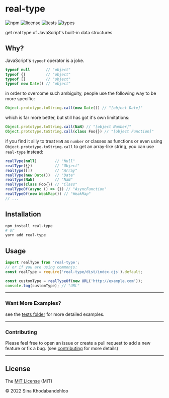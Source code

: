 # **real-type**
![npm](https://img.shields.io/npm/v/real-type?color=%239f9f9f&style=flat-square)
![license](https://img.shields.io/npm/l/real-type?color=red&style=flat-square)
![tests](https://img.shields.io/badge/tests-100%25-green?style=flat-square)
![types](https://img.shields.io/npm/types/real-type?style=flat-square)

get real type of JavaScript's built-in data structures

## **Why?**
JavaScript's `typeof` operator is a joke.

```js
typeof null       // "object"
typeof {}         // "object"
typeof []         // "object"
typeof new Date() // "object"
```

in order to overcome such ambiguity, people use the following way to be more specific:

```js
Object.prototype.toString.call(new Date()) // "[object Date]"
```

which is far more better, but still has got it's own limitations:

```js
Object.prototype.toString.call(NaN) // "[object Number]"
Object.prototype.toString.call(class Foo{}) // "[object Function]"
```

if you find it silly to treat `NaN` as `number` or classes as functions or even using `Object.prototype.toString.call` to get an array-like string, you can use `real-type` instead:

```js
realType(null)        // "Null"
realType({})          // "Object"
realType([])          // "Array"
realType(new Date())  // "Date"
realType(NaN)         // "NaN"
realType(class Foo{}) // "Class"
realTypeOf(async () => {}) // "AsyncFunction"
realTypeOf(new WeakMap()) // "WeakMap"
// ...
```

## **Installation**

```bash
npm install real-type
# or
yarn add real-type
```

## **Usage**

```js
import realType from 'real-type';
// or if you are using commonjs:
const realType = require('real-type/dist/index.cjs').default;

const customType = realTypeOf(new URL('http://example.com'));
console.log(customType); // "URL"
```

____________________________________
### **Want More Examples?**
see the [tests folder][tests-url] for more detailed examples.

____________________________________
### **Contributing**
Please feel free to open an issue or create a pull request to add a new feature or fix a bug. (see [contributing][contribution-url] for more details)

____________________________________

## **License**

The [MIT License][license-url] (MIT)

&copy; 2022 Sina Khodabandehloo

[tests-url]: https://github.com/Sinakhx/real-type/tree/main/__tests__/
[contribution-url]:  https://github.com/Sinakhx/real-type/blob/main/CONTRIBUTING.md
[changelog-url]:  https://github.com/Sinakhx/real-type/blob/main/CHANGELOG.md
[license-url]:  https://github.com/Sinakhx/real-type/blob/main/LICENSE